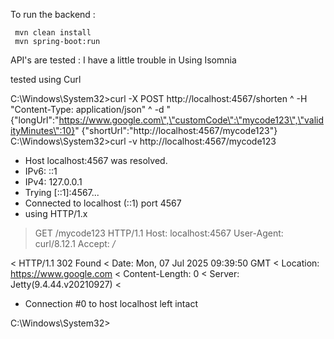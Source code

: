 To run the backend :

     mvn clean install 
     mvn spring-boot:run

API's are tested :  I have a little trouble in Using Isomnia 

tested using Curl 

C:\Windows\System32>curl -X POST http://localhost:4567/shorten ^  -H "Content-Type: application/json" ^  -d "{\"longUrl\":\"https://www.google.com\",\"customCode\":\"mycode123\",\"validityMinutes\":10}"
{"shortUrl":"http://localhost:4567/mycode123"}
C:\Windows\System32>curl -v http://localhost:4567/mycode123
* Host localhost:4567 was resolved.
* IPv6: ::1
* IPv4: 127.0.0.1
*   Trying [::1]:4567...
* Connected to localhost (::1) port 4567
* using HTTP/1.x
> GET /mycode123 HTTP/1.1
> Host: localhost:4567
> User-Agent: curl/8.12.1
> Accept: */*
>
< HTTP/1.1 302 Found
< Date: Mon, 07 Jul 2025 09:39:50 GMT
< Location: https://www.google.com
< Content-Length: 0
< Server: Jetty(9.4.44.v20210927)
<
* Connection #0 to host localhost left intact

C:\Windows\System32>
